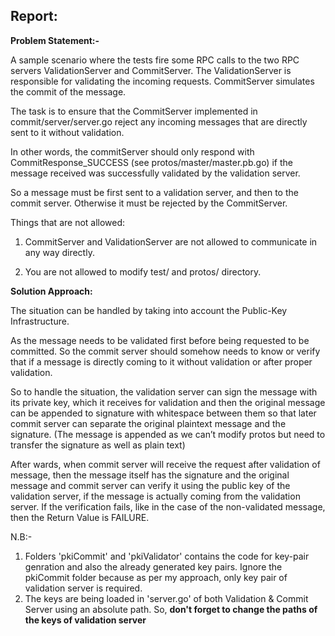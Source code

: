 ## Report:

  

**Problem Statement:-**

  

A sample scenario where the tests fire some RPC calls to the two RPC servers ValidationServer and CommitServer. The ValidationServer is responsible for validating the incoming requests. CommitServer simulates the commit of the message.

  

The task is to ensure that the CommitServer implemented in commit/server/server.go reject any incoming messages that are directly sent to it without validation.

  

In other words, the commitServer should only respond with CommitResponse_SUCCESS (see protos/master/master.pb.go) if the message received was successfully validated by the validation server.

So a message must be first sent to a validation server, and then to the commit server. Otherwise it must be rejected by the CommitServer.

  

Things that are not allowed:

1. CommitServer and ValidationServer are not allowed to communicate in any way directly.

2. You are not allowed to modify test/ and protos/ directory.

**Solution Approach:**

The situation can be handled by taking into account the Public-Key Infrastructure.

As the message needs to be validated first before being requested to be committed. So the commit server should somehow needs to know or verify that if a message is directly coming to it without validation or after proper validation.

So to handle the situation, the validation server can sign the message with its private key, which it receives for validation and then the original message can be appended to signature with whitespace between them so that later commit server can separate the original plaintext message and the signature. (The message is appended as we can’t modify protos but need to transfer the signature as well as plain text)

After wards, when commit server will receive the request after validation of message, then the message itself has the signature and the original message and commit server can verify it using the public key of the validation server,  if the message is actually coming from the validation server. If the verification fails, like in the case of the non-validated message, then the Return Value is FAILURE.


N.B:- 
1. Folders 'pkiCommit' and 'pkiValidator' contains the code for key-pair genration and also the already generated key pairs. Ignore the pkiCommit folder because as per my approach, only key pair of validation server is required.
2. The keys are being loaded in 'server.go' of both Validation & Commit Server using an absolute path. So, **don't forget to change the paths of the keys of validation server**
